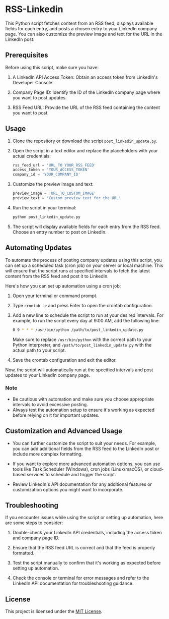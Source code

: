 # RSS-Linkedin

This Python script fetches content from an RSS feed, displays available fields for each entry, and posts a chosen entry to your LinkedIn company page. You can also customize the preview image and text for the URL in the LinkedIn post.

## Prerequisites

Before using this script, make sure you have:

1. A LinkedIn API Access Token: Obtain an access token from LinkedIn's Developer Console.

2. Company Page ID: Identify the ID of the LinkedIn company page where you want to post updates.

3. RSS Feed URL: Provide the URL of the RSS feed containing the content you want to post.

## Usage

1. Clone the repository or download the script `post_linkedin_update.py`.

2. Open the script in a text editor and replace the placeholders with your actual credentials:

   ```python
   rss_feed_url = 'URL_TO_YOUR_RSS_FEED'
   access_token = 'YOUR_ACCESS_TOKEN'
   company_id = 'YOUR_COMPANY_ID'
   ```

3. Customize the preview image and text:

   ```python
   preview_image = 'URL_TO_CUSTOM_IMAGE'
   preview_text = 'Custom preview text for the URL'
   ```

4. Run the script in your terminal:

   ```sh
   python post_linkedin_update.py
   ```

5. The script will display available fields for each entry from the RSS feed. Choose an entry number to post on LinkedIn.

## Automating Updates

To automate the process of posting company updates using this script, you can set up a scheduled task (cron job) on your server or local machine. This will ensure that the script runs at specified intervals to fetch the latest content from the RSS feed and post it to LinkedIn.

Here's how you can set up automation using a cron job:

1. Open your terminal or command prompt.

2. Type `crontab -e` and press Enter to open the crontab configuration.

3. Add a new line to schedule the script to run at your desired intervals. For example, to run the script every day at 9:00 AM, add the following line:

   ```sh
   0 9 * * * /usr/bin/python /path/to/post_linkedin_update.py
   ```

   Make sure to replace `/usr/bin/python` with the correct path to your Python interpreter, and `/path/to/post_linkedin_update.py` with the actual path to your script.

4. Save the crontab configuration and exit the editor.

Now, the script will automatically run at the specified intervals and post updates to your LinkedIn company page.

### Note

- Be cautious with automation and make sure you choose appropriate intervals to avoid excessive posting.
- Always test the automation setup to ensure it's working as expected before relying on it for important updates.

## Customization and Advanced Usage

- You can further customize the script to suit your needs. For example, you can add additional fields from the RSS feed to the LinkedIn post or include more complex formatting.

- If you want to explore more advanced automation options, you can use tools like Task Scheduler (Windows), cron jobs (Linux/macOS), or cloud-based services to schedule and trigger the script.

- Review LinkedIn's API documentation for any additional features or customization options you might want to incorporate.

## Troubleshooting

If you encounter issues while using the script or setting up automation, here are some steps to consider:

1. Double-check your LinkedIn API credentials, including the access token and company page ID.

2. Ensure that the RSS feed URL is correct and that the feed is properly formatted.

3. Test the script manually to confirm that it's working as expected before setting up automation.

4. Check the console or terminal for error messages and refer to the LinkedIn API documentation for troubleshooting guidance.

## License

This project is licensed under the [MIT License](LICENSE).
